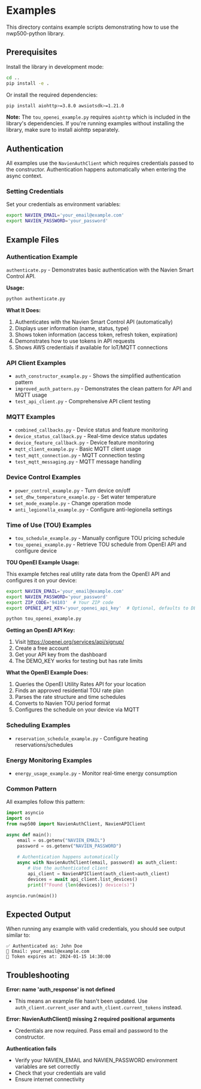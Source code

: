 # Examples

This directory contains example scripts demonstrating how to use the nwp500-python library.

## Prerequisites

Install the library in development mode:

```bash
cd ..
pip install -e .
```

Or install the required dependencies:

```bash
pip install aiohttp>=3.8.0 awsiotsdk>=1.21.0
```

**Note:** The `tou_openei_example.py` requires `aiohttp` which is included in the library's dependencies. If you're running examples without installing the library, make sure to install aiohttp separately.

## Authentication

All examples use the `NavienAuthClient` which requires credentials passed to the constructor. Authentication happens automatically when entering the async context.

### Setting Credentials

Set your credentials as environment variables:

```bash
export NAVIEN_EMAIL='your_email@example.com'
export NAVIEN_PASSWORD='your_password'
```

## Example Files

### Authentication Example

`authenticate.py` - Demonstrates basic authentication with the Navien Smart Control API.

**Usage:**
```bash
python authenticate.py
```

**What It Does:**
1. Authenticates with the Navien Smart Control API (automatically)
2. Displays user information (name, status, type)
3. Shows token information (access token, refresh token, expiration)
4. Demonstrates how to use tokens in API requests
5. Shows AWS credentials if available for IoT/MQTT connections

### API Client Examples

- `auth_constructor_example.py` - Shows the simplified authentication pattern
- `improved_auth_pattern.py` - Demonstrates the clean pattern for API and MQTT usage
- `test_api_client.py` - Comprehensive API client testing

### MQTT Examples

- `combined_callbacks.py` - Device status and feature monitoring
- `device_status_callback.py` - Real-time device status updates
- `device_feature_callback.py` - Device feature monitoring
- `mqtt_client_example.py` - Basic MQTT client usage
- `test_mqtt_connection.py` - MQTT connection testing
- `test_mqtt_messaging.py` - MQTT message handling

### Device Control Examples

- `power_control_example.py` - Turn device on/off
- `set_dhw_temperature_example.py` - Set water temperature
- `set_mode_example.py` - Change operation mode
- `anti_legionella_example.py` - Configure anti-legionella settings

### Time of Use (TOU) Examples

- `tou_schedule_example.py` - Manually configure TOU pricing schedule
- `tou_openei_example.py` - Retrieve TOU schedule from OpenEI API and configure device

**TOU OpenEI Example Usage:**

This example fetches real utility rate data from the OpenEI API and configures it on your device:

```bash
export NAVIEN_EMAIL='your_email@example.com'
export NAVIEN_PASSWORD='your_password'
export ZIP_CODE='94103'  # Your ZIP code
export OPENEI_API_KEY='your_openei_api_key'  # Optional, defaults to DEMO_KEY

python tou_openei_example.py
```

**Getting an OpenEI API Key:**
1. Visit https://openei.org/services/api/signup/
2. Create a free account
3. Get your API key from the dashboard
4. The DEMO_KEY works for testing but has rate limits

**What the OpenEI Example Does:**
1. Queries the OpenEI Utility Rates API for your location
2. Finds an approved residential TOU rate plan
3. Parses the rate structure and time schedules
4. Converts to Navien TOU period format
5. Configures the schedule on your device via MQTT

### Scheduling Examples

- `reservation_schedule_example.py` - Configure heating reservations/schedules

### Energy Monitoring Examples

- `energy_usage_example.py` - Monitor real-time energy consumption

### Common Pattern

All examples follow this pattern:

```python
import asyncio
import os
from nwp500 import NavienAuthClient, NavienAPIClient

async def main():
    email = os.getenv("NAVIEN_EMAIL")
    password = os.getenv("NAVIEN_PASSWORD")
    
    # Authentication happens automatically
    async with NavienAuthClient(email, password) as auth_client:
        # Use the authenticated client
        api_client = NavienAPIClient(auth_client=auth_client)
        devices = await api_client.list_devices()
        print(f"Found {len(devices)} device(s)")

asyncio.run(main())
```

## Expected Output

When running any example with valid credentials, you should see output similar to:

```
✅ Authenticated as: John Doe
📧 Email: your_email@example.com
🔑 Token expires at: 2024-01-15 14:30:00
```

## Troubleshooting

**Error: name 'auth_response' is not defined**
- This means an example file hasn't been updated. Use `auth_client.current_user` and `auth_client.current_tokens` instead.

**Error: NavienAuthClient() missing 2 required positional arguments**
- Credentials are now required. Pass email and password to the constructor.

**Authentication fails**
- Verify your NAVIEN_EMAIL and NAVIEN_PASSWORD environment variables are set correctly
- Check that your credentials are valid
- Ensure internet connectivity
